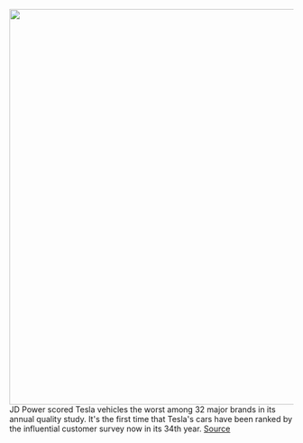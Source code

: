 <img src='https://cdn.vox-cdn.com/thumbor/n_pD0gmk5O4iHDzMQEAHeYLnhGU=/0x0:2040x1360/1200x800/filters:focal(857x517:1183x843)/cdn.vox-cdn.com/uploads/chorus_image/image/66979500/jbareham_180213_2301_0058.0.jpg' width='700px' /><br/>
JD Power scored Tesla vehicles the worst among 32 major brands in its annual quality study. It's the first time that Tesla's cars have been ranked by the influential customer survey now in its 34th year.
<a href='https://www.theverge.com/2020/6/25/21302804/tesla-ranks-last-on-influential-jd-power-quality-survey'> Source <a/>